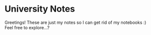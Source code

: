 # University Notes
Greetings! These are just my notes so I can get rid of my notebooks :)  
Feel free to explore...?
